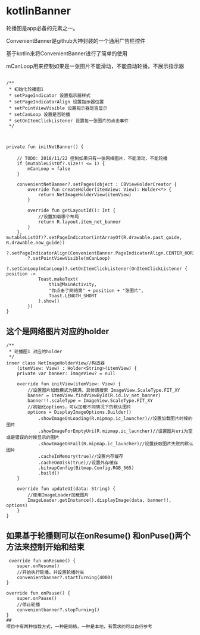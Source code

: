 # kotlinBanner

轮播图是app必备的元素之一。


ConvenientBanner是github大神封装的一个通用广告栏控件

基于kotlin来将ConvenientBanner进行了简单的使用

mCanLoop用来控制如果是一张图片不能滑动，不能自动轮播，不展示指示器

##
    /**
     * 初始化轮播图1
     * setPageIndicator 设置指示器样式
     * setPageIndicatorAlign 设置指示器位置
     * setPointViewVisible 设置指示器是否显示
     * setCanLoop 设置是否轮播
     * setOnItemClickListener 设置每一张图片的点击事件
     */
     
     

    private fun initNetBanner() {

        // TODO: 2018/11/22 控制如果只有一张网络图片，不能滑动，不能轮播
        if (mutableListOf?.size!! <= 1) {
            mCanLoop = false
        }

        convenientNetBanner?.setPages(object : CBViewHolderCreator {
            override fun createHolder(itemView: View): Holder<*> {
                return NetImageHolderView(itemView)
            }

            override fun getLayoutId(): Int {
                //设置加载哪个布局
                return R.layout.item_net_banner
            }
        }, mutableListOf)?.setPageIndicator(intArrayOf(R.drawable.past_guide, R.drawable.now_guide))
            ?.setPageIndicatorAlign(ConvenientBanner.PageIndicatorAlign.CENTER_HORIZONTAL)
            ?.setPointViewVisible(mCanLoop)
            ?.setCanLoop(mCanLoop)?.setOnItemClickListener(OnItemClickListener { position ->
                Toast.makeText(
                    this@MainActivity,
                    "你点击了网络第" + position + "张图片",
                    Toast.LENGTH_SHORT
                ).show()
            })
    }
    
    
##    这个是网络图片对应的holder
    /**
     * 轮播图1 对应的holder
     */
    inner class NetImageHolderView//构造器
        (itemView: View) : Holder<String>(itemView) {
        private var banner: ImageView? = null

        override fun initView(itemView: View) {
            //设置图片加载模式为铺满，具体请搜索 ImageView.ScaleType.FIT_XY
            banner = itemView.findViewById(R.id.iv_net_banner)
            banner!!.scaleType = ImageView.ScaleType.FIT_XY
            //初始化options，可以加载不同情况下的默认图片
            options = DisplayImageOptions.Builder()
                .showImageOnLoading(R.mipmap.ic_launcher)//设置加载图片时候的图片
                .showImageForEmptyUri(R.mipmap.ic_launcher)//设置图片uri为空或是错误的时候显示的图片
                .showImageOnFail(R.mipmap.ic_launcher)//设置获取图片失败的默认图片
                .cacheInMemory(true)//设置内存缓存
                .cacheOnDisk(true)//设置外存缓存
                .bitmapConfig(Bitmap.Config.RGB_565)
                .build()
        }

        override fun updateUI(data: String) {
            //使用ImageLoader加载图片
            ImageLoader.getInstance().displayImage(data, banner!!, options)
        }
    }
    
##    如果基于轮播则可以在onResume() 和onPuse()两个方法来控制开始和结束
    
     override fun onResume() {
        super.onResume()
        //开始执行轮播，并设置轮播时长
        convenientbanner?.startTurning(4000)
    }

    override fun onPause() {
        super.onPause()
        //停止轮播
        convenientbanner?.stopTurning()
    }
    ##
    项目中有两种加载方式，一种是网络，一种是本地，有需求的可以自行参考
    
